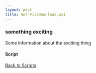 ```yaml
---
layout: post
title: Get-FileDownload.ps1
---
```


### something exciting

Some information about the exciting thing

#### Script

<script src="https://gist-it.appspot.com/github.com/BanterBoy/scripts-blog/blob/master/PowerShell/scripts/fileManagement/Get-FileDownload.ps1" crossorigin="anonymous"></script>

<a href="/menu/_pages/scripts.html">Back to Scripts</a>
